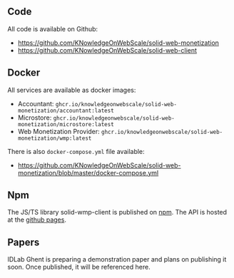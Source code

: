 ## Code

All code is available on Github:

 * https://github.com/KNowledgeOnWebScale/solid-web-monetization
 * https://github.com/KNowledgeOnWebScale/solid-web-client


## Docker

All services are available as docker images:

* Accountant: `ghcr.io/knowledgeonwebscale/solid-web-monetization/accountant:latest`
* Microstore: `ghcr.io/knowledgeonwebscale/solid-web-monetization/microstore:latest`
* Web Monetization Provider: `ghcr.io/knowledgeonwebscale/solid-web-monetization/wmp:latest`

There is also `docker-compose.yml` file available: 

* https://github.com/KNowledgeOnWebScale/solid-web-monetization/blob/master/docker-compose.yml

## Npm

The JS/TS library solid-wmp-client is published on [npm](https://www.npmjs.com/package/solid-wmp-client). The API is hosted at the [github pages](https://knowledgeonwebscale.github.io/solid-wmp-client/).

## Papers

IDLab Ghent is preparing a demonstration paper and plans on publishing it soon. Once published, it will be referenced here.